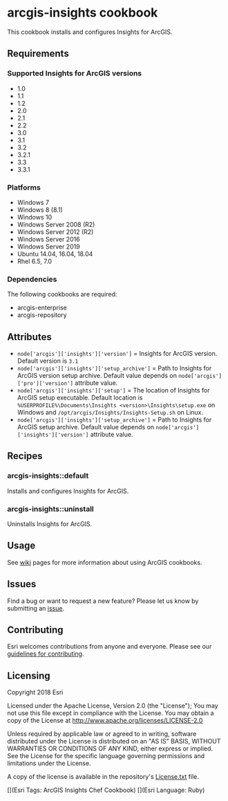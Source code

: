arcgis-insights cookbook
===============

This cookbook installs and configures Insights for ArcGIS.

Requirements
------------

### Supported Insights for ArcGIS versions

* 1.0
* 1.1
* 1.2
* 2.0
* 2.1
* 2.2
* 3.0
* 3.1
* 3.2
* 3.2.1
* 3.3
* 3.3.1

### Platforms

* Windows 7
* Windows 8 (8.1)
* Windows 10
* Windows Server 2008 (R2)
* Windows Server 2012 (R2)
* Windows Server 2016
* Windows Server 2019
* Ubuntu 14.04, 16.04, 18.04
* Rhel 6.5, 7.0

### Dependencies
The following cookbooks are required:

* arcgis-enterprise
* arcgis-repository

Attributes
----------

* `node['arcgis']['insights']['version']` = Insights for ArcGIS version. Default version is `3.1`
* `node['arcgis']['insights']['setup_archive']` = Path to Insights for ArcGIS version setup archive. Default value depends on `node['arcgis']['pro']['version']` attribute value.
* `node['arcgis']['insights']['setup']` = The location of Insights for ArcGIS setup executable. Default location is `%USERPROFILE%\Documents\Insights <version>\Insights\setup.exe` on Windows and `/opt/arcgis/Insights/Insights-Setup.sh` on Linux.
* `node['arcgis']['insights']['setup_archive']` = Path to Insights for ArcGIS setup archive. Default value depends on `node['arcgis']['insights']['version']` attribute value.


Recipes
-------

### arcgis-insights::default
Installs and configures Insights for ArcGIS.

### arcgis-insights::uninstall
Uninstalls Insights for ArcGIS.

Usage
-----

See [wiki](https://github.com/Esri/arcgis-cookbook/wiki) pages for more information about using ArcGIS cookbooks.

## Issues

Find a bug or want to request a new feature?  Please let us know by submitting an [issue](https://github.com/Esri/arcgis-cookbook/issues).

## Contributing

Esri welcomes contributions from anyone and everyone. Please see our [guidelines for contributing](https://github.com/esri/contributing).

Licensing
---------

Copyright 2018 Esri

Licensed under the Apache License, Version 2.0 (the "License");
You may not use this file except in compliance with the License.
You may obtain a copy of the License at
   http://www.apache.org/licenses/LICENSE-2.0

Unless required by applicable law or agreed to in writing, software
distributed under the License is distributed on an "AS IS" BASIS,
WITHOUT WARRANTIES OR CONDITIONS OF ANY KIND, either express or implied.
See the License for the specific language governing permissions and
limitations under the License.

A copy of the license is available in the repository's [License.txt](https://github.com/Esri/arcgis-cookbook/blob/master/License.txt?raw=true) file.

[](Esri Tags: ArcGIS Insights Chef Cookbook)
[](Esri Language: Ruby)
